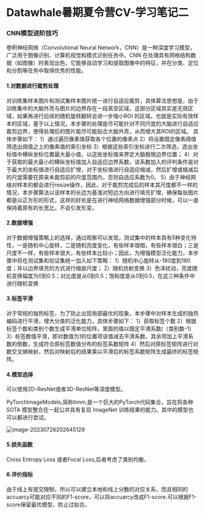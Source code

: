 # Datawhale暑期夏令营CV-学习笔记二

### CNN模型进阶技巧

卷积神经网络（Convolutional Neural Network，CNN）是一种深度学习模型，广泛用于图像识别、计算机视觉和模式识别任务中。CNN 在处理具有网格结构数据（如图像）时表现出色，它能够自动学习和提取图像中的特征，并在分类、定位和分割等任务中取得优秀的性能。

#### 1.对数据进行裁剪处理

对训练集样本图片和测试集样本图片统一进行自适应裁剪，具体算法思想是，由于训练集中的大脑外壳与图片的边界存在一段真空区域，这部分区域其实是无效区域，如果再进行后续的随机旋转翻转会进一步缩小ROI 的区域，也就是实际有效样本的区域，基于以上情况，本步骤的处理是尽可能针对不同尺度的大脑进行自适应裁剪边界，使得处理后的图片能尽可能贴合大脑外壳，从而增大其ROI的区域。
具体步骤如下：
1）通过遍历像素值获取各个位置的像素点
2）将设置既定像素阈值筛选出阈值之上的像素值的索引坐标
3）根据这些索引坐标进行二次筛选，选出坐标值中横纵坐标位置最大最小值，以这些坐标值来界定大脑极限边界位置；
4）对于获取的最大最小的横纵坐标值加入自适应边界系数，该系数加入的评判条件是对于最大的坐标值进行自适应扩增，对于坐标值进行自适应缩减，然后扩增或缩减后的尺度需要在原来未裁剪前的尺度范围内，否则自适应系数为0。
5）由于神经网络对样本的都会进行resize操作，因此，对于裁剪完成后的样本其尺度都不一样的情况，本步骤算法以该样本的长边为基准对短边方向进行填充扩增，确保每张图片都是以正方形的形式，这样的好处是在进行神经网络数据增强部分时候，可以一直保持着原有的长宽比，不会引发形变。

#### 2.数据增强

对于数据增强策略上的选择，通过观察可以发现，测试集中的样本具有5种变化特性，一是随机中心旋转，二是随机亮度变化，有些样本很暗，有些样本很白；三是尺度不一样，有些样本很大，有些样本比较小；因此，为增强模型泛化能力，本步骤中将在测试集和验证集统一加入如下策略：
1）随机中心旋转从-180度到180度；并以边界填充的方式进行缩放尺度；
2）随机仿射变换
3）色泽扰动，亮度随机变换幅度为0到0.5；对比度是从0到0.5；饱和度是从0到0.5，在这三种条件中进行随机变换

#### 3.标签平滑

对于常规的独热标签，为了防止出现局部最优的现象，本步骤中对样本生成的独热编码进行平滑，增大分类的泛化能力，具体步骤如下：
1）获取标签个数
2）根据标签个数和类别个数生成平滑单位矩阵，里面的值以既定平滑系数/（类别数-1）
3）标签数值平滑，即对数值为1的位置项该值减去平滑系数，其余项加上平滑系数的倒数，生成符合原标签数值分布的标签系数矩阵
4）然后对原标签矩阵进行对数交叉熵映射，然后对映射后的结果乘以平滑后的标签系数矩阵生成最终的标签矩阵。

#### 4.模型选择

可以使用2D-ResNet或者3D-ResNet等深度模型。

PyTorchImageModels,简称timm,是一个巨大的PyTorch代码集合，旨在将各种 SOTA 模型整合在一起公并具有复现 ImageNet 训练结果的能力。其中的模型也可以都进行尝试。

![image-20230726202645129](C:\Users\Administrator\AppData\Roaming\Typora\typora-user-images\image-20230726202645129.png)

#### 5.损失函数

Cross Entropy Loss 或者Focal Loss,后者考虑了类别均衡。

#### 6.评价指标

由于线上有提交限制，所以可以建立本地和线上分数的对应关系，而且相同的accuarcy可能对应不同的F1-score，可以将accuarcy改成F1-score.可以根据F1-score保留最优模型，防止过拟合。

